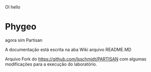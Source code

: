 OI hello 
# Phygeo 
agora sim
Partisan 



A documentação está escrita na aba Wiki arquivo README.MD

Arquivo Fork do https://github.com/lsschmidt/PARTISAN com algumas modificações para a execução do laboratório.







